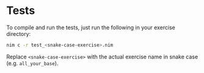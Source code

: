 # Tests

To compile and run the tests, just run the following in your exercise directory:

```bash
nim c -r test_<snake-case-exercise>.nim
```

Replace `<snake-case-exercise>` with the actual exercise name in snake case (e.g. `all_your_base`).
